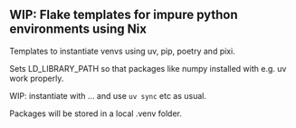 ## WIP: Flake templates for impure python environments using Nix

Templates to instantiate venvs using uv, pip, poetry and pixi. 

Sets LD_LIBRARY_PATH so that packages like numpy installed with e.g. uv work properly.

WIP: instantiate with ... and use `uv sync` etc as usual. 

Packages will be stored in a local .venv folder.
